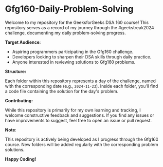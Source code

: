 # Gfg160-Daily-Problem-Solving

Welcome to my repository for the GeeksforGeeks DSA 160 course! This repository serves as a record of my journey through the #geekstreak2024 challenge, documenting my daily problem-solving progress.

**Target Audience:**

* Aspiring programmers participating in the Gfg160 challenge.
* Developers looking to sharpen their DSA skills through daily practice.
* Anyone interested in reviewing solutions to Gfg160 problems.

**Structure:**

Each folder within this repository represents a day of the challenge, named with the corresponding date (e.g., `2024-11-23`). Inside each folder, you'll find a code file containing the solution for the day's problem.

**Contributing:**

While this repository is primarily for my own learning and tracking, I welcome constructive feedback and suggestions. If you find any issues or have improvements to suggest, feel free to open an issue or pull request. 

**Note:**

This repository is actively being developed as I progress through the Gfg160 course. New folders will be added regularly with the corresponding problem solutions.

**Happy Coding!**
